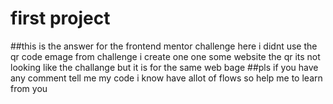 # first project
##this is the answer for the frontend mentor challenge
here i didnt use the qr code emage from challenge i create one one some website the qr
its not looking like the challange but it is for the same web bage
##pls if you have any comment tell me my code i know have allot of flows so help me to learn from you
